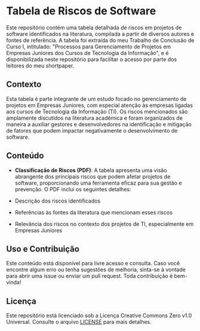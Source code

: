 # Tabela de Riscos de Software

Este repositório contém uma tabela detalhada de riscos em projetos de software identificados na literatura, compilada a partir de diversos autores e fontes de referência. A tabela foi extraída do meu Trabalho de Conclusão de Curso I, intitulado: "Processos para Gerenciamento de Projetos em Empresas Juniores dos Cursos de Tecnologia da Informação", e é disponibilizada neste repositório para facilitar o acesso por parte dos leitores do meu shortpaper.

## Contexto

Esta tabela é parte integrante de um estudo focado no gerenciamento de projetos em Empresas Juniores, com especial atenção às empresas ligadas aos cursos de Tecnologia da Informação (TI). Os riscos mencionados são amplamente discutidos na literatura acadêmica e foram organizados de maneira a auxiliar gestores e desenvolvedores na identificação e mitigação de fatores que podem impactar negativamente o desenvolvimento de software.

## Conteúdo

- **Classificação de Riscos (PDF)**: A tabela apresenta uma visão abrangente dos principais riscos que podem afetar projetos de software, proporcionando uma ferramenta eficaz para sua gestão e prevenção.
O PDF inclui os seguintes detalhes:

- Descrição dos riscos identificados
- Referências às fontes da literatura que mencionam esses riscos
- Relevância dos riscos no contexto dos projetos de TI, especialmente em Empresas Juniores

## Uso e Contribuição

Este conteúdo está disponível para livre acesso e consulta. Caso você encontre algum erro ou tenha sugestões de melhoria, sinta-se à vontade para abrir uma issue ou enviar um pull request. Toda contribuição é bem-vinda!

## Licença
Este repositório está licenciado sob a Licença Creative Commons Zero v1.0 Universal. Consulte o arquivo [LICENSE](./LICENSE) para mais detalhes.
